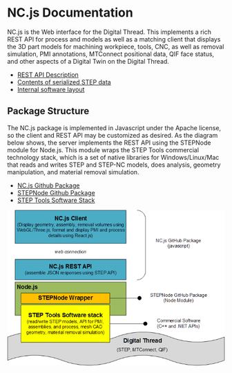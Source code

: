 # NC.js Documentation

NC.js is the Web interface for the Digital Thread.  This implements a
rich REST API for process and models as well as a matching client that
displays the 3D part models for machining workpiece, tools, CNC, as
well as removal simulation, PMI annotations, MTConnect positional
data, QIF face status, and other aspects of a Digital Twin on the
Digital Thread.

 - [REST API Description](api/index.md)
 - [Contents of serialized STEP data](formats.md)
 - [Internal software layout](GettingStarted.md)

## Package Structure

The NC.js package is implemented in Javascript under the Apache
license, so the client and REST API may be customized as desired.  As
the diagram below shows, the server implements the REST API using the
STEPNode module for Node.js.  This module wraps the STEP Tools
commercial technology stack, which is a set of native libraries for
Windows/Linux/Mac that reads and writes STEP and STEP-NC models, does
analysis, geometry manipulation, and material removal simulation.

 - [NC.js Github Package](https://github.com/steptools/NC.js)
 - [STEPNode Github Package](https://github.com/steptools/STEPNode)
 - [STEP Tools Software Stack](https://www.steptools.com/support/)

![NC.js Structure](images/ncjs_structure.png "NC.js Structure")
